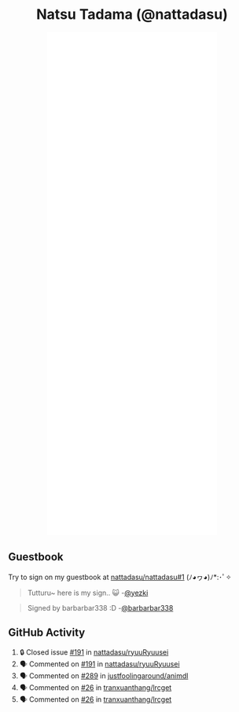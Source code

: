 <div align="center">

# Natsu Tadama (@nattadasu)

![Github Metrics](github-metrics.svg)
</div>

## Guestbook

Try to sign on my guestbook at [nattadasu/nattadasu#1](https://github.com/nattadasu/nattadasu/issues/1) (ﾉ◕ヮ◕)ﾉ\*:･ﾟ✧

<!--START:guestbook-->
> Tutturu~  here is my sign.. :smiley_cat: 
> -[@yezki](https://github.com/yezki)

> Signed by barbarbar338 :D
> -[@barbarbar338](https://github.com/barbarbar338)
<!--END:guestbook-->

## GitHub Activity
<!--START_SECTION:activity-->
1. 🔒 Closed issue [#191](https://github.com/nattadasu/ryuuRyuusei/issues/191) in [nattadasu/ryuuRyuusei](https://github.com/nattadasu/ryuuRyuusei)
2. 🗣 Commented on [#191](https://github.com/nattadasu/ryuuRyuusei/issues/191#issuecomment-1807283755) in [nattadasu/ryuuRyuusei](https://github.com/nattadasu/ryuuRyuusei)
3. 🗣 Commented on [#289](https://github.com/justfoolingaround/animdl/issues/289#issuecomment-1794512032) in [justfoolingaround/animdl](https://github.com/justfoolingaround/animdl)
4. 🗣 Commented on [#26](https://github.com/tranxuanthang/lrcget/issues/26#issuecomment-1787651102) in [tranxuanthang/lrcget](https://github.com/tranxuanthang/lrcget)
5. 🗣 Commented on [#26](https://github.com/tranxuanthang/lrcget/issues/26#issuecomment-1784038457) in [tranxuanthang/lrcget](https://github.com/tranxuanthang/lrcget)
<!--END_SECTION:activity-->
